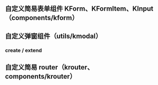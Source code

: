 ## 自定义简易表单组件 KForm、KFormItem、KInput（components/kform）

## 自定义弹窗组件（utils/kmodal）
### create / extend

## 自定义简易 router（krouter、components/krouter）
